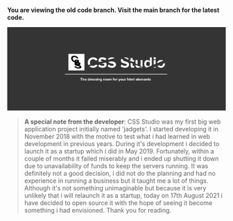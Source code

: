 **You are viewing the old code branch. Visit the main branch for the latest code.**

![](./other/socialmediapics/covers/fb_size.png)

> **A special note from the developer**: CSS Studio was my first big web application project initially named 'jadgets'. I started developing it in November 2018 with the motive to test what i had learned in web development in previous years. During it's development i decided to launch it as a startup which i did in May 2019. Fortunately, within a couple of months it failed miserably and i ended up shutting it down due to unavailability of funds to keep the servers running. It was definitely not a good decision, i did not do the planning and had no experience in running a business but it taught me a lot of things. Although it's not something unimaginable but because it is very unlikely that i will relaunch it as a startup, today on 17th August 2021 i have decided to open source it with the hope of seeing it become something i had envisioned. Thank you for reading.
